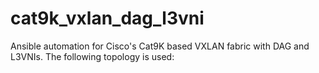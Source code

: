 # cat9k_vxlan_dag_l3vni
Ansible automation for Cisco's Cat9K based VXLAN fabric with DAG and L3VNIs. The following topology is used:


